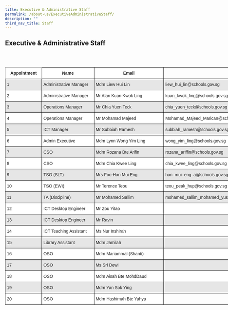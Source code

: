 ```yaml
---
title: Executive & Administrative Staff
permalink: /about-us/ExecutiveAdministrativeStaff/
description: ""
third_nav_title: Staff
---
```


## Executive & Administrative Staff
<br>
<br>
<style type="text/css">
.tg  {border-collapse:collapse;border-spacing:0;}
.tg td{border-color:black;border-style:solid;border-width:1px;font-family:Arial, sans-serif;font-size:14px;
  overflow:hidden;padding:10px 5px;word-break:normal;}
.tg th{border-color:black;border-style:solid;border-width:1px;font-family:Arial, sans-serif;font-size:14px;
  font-weight:normal;overflow:hidden;padding:10px 5px;word-break:normal;}
.tg .tg-h5mn{background-color:#E6E6E6;color:#222;text-align:left;vertical-align:middle}
.tg .tg-8d3w{background-color:#FFF;border-color:inherit;color:#222;font-weight:bold;text-align:center;vertical-align:top}
.tg .tg-4ufn{background-color:#FFF;color:#222;font-weight:bold;text-align:center;vertical-align:top}
.tg .tg-0lax{text-align:left;vertical-align:top}
.tg .tg-1ppo{background-color:#FFF;color:#222;text-align:left;vertical-align:middle}
</style>
<table class="tg" style="undefined;table-layout: fixed; width: 891px">
<colgroup>
<col style="width: 120px">
<col style="width: 172px">
<col style="width: 229px">
<col style="width: 370px">
</colgroup>
<thead>
  <tr>
    <th class="tg-8d3w"><span style="font-weight:bold">Appointment</span></th>
    <th class="tg-4ufn"><span style="font-weight:bold">Name</span></th>
    <th class="tg-4ufn"><span style="font-weight:bold">Email</span></th>
    <th class="tg-0lax"></th>
  </tr>
</thead>
<tbody>
  <tr>
    <td class="tg-h5mn">1</td>
    <td class="tg-h5mn">Administrative Manager</td>
    <td class="tg-h5mn">Mdm Liew Hui Lin</td>
    <td class="tg-h5mn">liew_hui_lin@schools.gov.sg</td>
  </tr>
  <tr>
    <td class="tg-1ppo">2</td>
    <td class="tg-1ppo">Administrative Manager</td>
    <td class="tg-1ppo">Mr Alan Kuan Kwok Ling</td>
    <td class="tg-1ppo">kuan_kwok_ling@schools.gov.sg</td>
  </tr>
  <tr>
    <td class="tg-h5mn">3</td>
    <td class="tg-h5mn">Operations Manager</td>
    <td class="tg-h5mn">Mr Chia Yuen Teck</td>
    <td class="tg-h5mn">chia_yuen_teck@schools.gov.sg</td>
  </tr>
  <tr>
    <td class="tg-1ppo">4</td>
    <td class="tg-1ppo">Operations Manager</td>
    <td class="tg-1ppo">Mr Mohamad Majeed</td>
    <td class="tg-1ppo">Mohamad_Majeed_Marican@schools.gov.sg</td>
  </tr>
  <tr>
    <td class="tg-h5mn">5</td>
    <td class="tg-h5mn">ICT Manager</td>
    <td class="tg-h5mn">Mr Subbiah Ramesh</td>
    <td class="tg-h5mn">subbiah_ramesh@schools.gov.sg</td>
  </tr>
  <tr>
    <td class="tg-1ppo">6</td>
    <td class="tg-1ppo">Admin Executive</td>
    <td class="tg-1ppo">Mdm Lynn Wong Yim Ling</td>
    <td class="tg-1ppo">wong_yim_ling@schools.gov.sg</td>
  </tr>
  <tr>
    <td class="tg-h5mn">7</td>
    <td class="tg-h5mn">CSO</td>
    <td class="tg-h5mn">Mdm Rozana Bte Arifin</td>
    <td class="tg-h5mn">rozana_ariffin@schools.gov.sg</td>
  </tr>
  <tr>
    <td class="tg-1ppo">8</td>
    <td class="tg-1ppo">CSO</td>
    <td class="tg-1ppo">Mdm Chia Kwee Ling</td>
    <td class="tg-1ppo">chia_kwee_ling@schools.gov.sg</td>
  </tr>
  <tr>
    <td class="tg-h5mn">9</td>
    <td class="tg-h5mn">TSO (SLT)</td>
    <td class="tg-h5mn">Mrs Foo-Han Mui Eng</td>
    <td class="tg-h5mn">han_mui_eng_a@schools.gov.sg</td>
  </tr>
  <tr>
    <td class="tg-1ppo">10</td>
    <td class="tg-1ppo">TSO (EWI)</td>
    <td class="tg-1ppo">Mr Terence Teou</td>
    <td class="tg-1ppo">teou_peak_hup@schools.gov.sg</td>
  </tr>
  <tr>
    <td class="tg-h5mn">11</td>
    <td class="tg-h5mn">TA (Discipline) </td>
    <td class="tg-h5mn">Mr Mohamed Sallim</td>
    <td class="tg-h5mn">mohamed_sallim_mohamed_yus@moe.edu.sg</td>
  </tr>
  <tr>
    <td class="tg-1ppo">12</td>
    <td class="tg-1ppo">ICT Desktop Engineer</td>
    <td class="tg-1ppo">Mr Zou Yitao</td>
    <td class="tg-1ppo"> </td>
  </tr>
  <tr>
    <td class="tg-h5mn">13</td>
    <td class="tg-h5mn">ICT Desktop Engineer</td>
    <td class="tg-h5mn">Mr Ravin</td>
    <td class="tg-h5mn"> </td>
  </tr>
  <tr>
    <td class="tg-1ppo">14</td>
    <td class="tg-1ppo">ICT Teaching Assistant</td>
    <td class="tg-1ppo">Ms Nur Inshirah</td>
    <td class="tg-1ppo"> </td>
  </tr>
  <tr>
    <td class="tg-h5mn">15</td>
    <td class="tg-h5mn">Library Assistant</td>
    <td class="tg-h5mn">Mdm Jamilah</td>
    <td class="tg-h5mn"> </td>
  </tr>
  <tr>
    <td class="tg-1ppo">16</td>
    <td class="tg-1ppo">OSO</td>
    <td class="tg-1ppo">Mdm Mariammal (Shanti)</td>
    <td class="tg-1ppo"> </td>
  </tr>
  <tr>
    <td class="tg-h5mn">17</td>
    <td class="tg-h5mn">OSO</td>
    <td class="tg-h5mn">Ms Sri Dewi</td>
    <td class="tg-h5mn"> </td>
  </tr>
  <tr>
    <td class="tg-1ppo">18</td>
    <td class="tg-1ppo">OSO</td>
    <td class="tg-1ppo">Mdm Aisah Bte MohdDaud</td>
    <td class="tg-1ppo"> </td>
  </tr>
  <tr>
    <td class="tg-h5mn">19</td>
    <td class="tg-h5mn">OSO</td>
    <td class="tg-h5mn">Mdm Yan Sok Ying</td>
    <td class="tg-h5mn"> </td>
  </tr>
  <tr>
    <td class="tg-1ppo">20</td>
    <td class="tg-1ppo">OSO</td>
    <td class="tg-1ppo">Mdm Hashimah Bte Yahya</td>
    <td class="tg-0lax"></td>
  </tr>
</tbody>
</table>